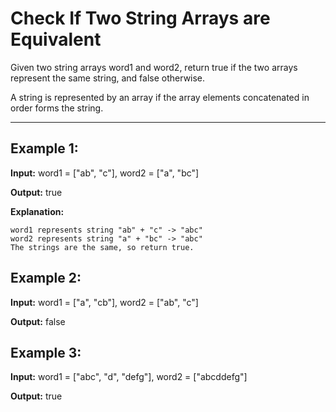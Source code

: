 # Check If Two String Arrays are Equivalent

Given two string arrays word1 and word2, return true if the two arrays represent the same string, and false otherwise.

A string is represented by an array if the array elements concatenated in order forms the string.

---

## Example 1:

**Input:** word1 = ["ab", "c"], word2 = ["a", "bc"]

**Output:** true

**Explanation:**

    word1 represents string "ab" + "c" -> "abc"
    word2 represents string "a" + "bc" -> "abc"
    The strings are the same, so return true.


## Example 2:

**Input:** word1 = ["a", "cb"], word2 = ["ab", "c"]

**Output:** false


## Example 3:

**Input:** word1  = ["abc", "d", "defg"], word2 = ["abcddefg"]

**Output:** true
 